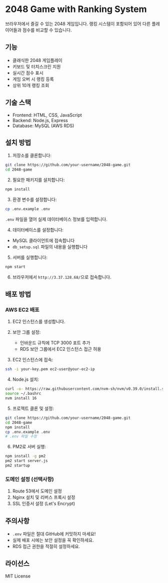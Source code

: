 # 2048 Game with Ranking System

브라우저에서 즐길 수 있는 2048 게임입니다. 랭킹 시스템이 포함되어 있어 다른 플레이어들과 점수를 비교할 수 있습니다.

## 기능

- 클래식한 2048 게임플레이
- 키보드 및 터치스크린 지원
- 실시간 점수 표시
- 게임 오버 시 랭킹 등록
- 상위 10개 랭킹 조회

## 기술 스택

- Frontend: HTML, CSS, JavaScript
- Backend: Node.js, Express
- Database: MySQL (AWS RDS)

## 설치 방법

1. 저장소를 클론합니다:
```bash
git clone https://github.com/your-username/2048-game.git
cd 2048-game
```

2. 필요한 패키지를 설치합니다:
```bash
npm install
```

3. 환경 변수를 설정합니다:
```bash
cp .env.example .env
```
`.env` 파일을 열어 실제 데이터베이스 정보를 입력합니다.

4. 데이터베이스를 설정합니다:
- MySQL 클라이언트에 접속합니다
- `db_setup.sql` 파일의 내용을 실행합니다

5. 서버를 실행합니다:
```bash
npm start
```

6. 브라우저에서 `http://3.37.128.68/`으로 접속합니다.

## 배포 방법

### AWS EC2 배포

1. EC2 인스턴스를 생성합니다.

2. 보안 그룹 설정:
   - 인바운드 규칙에 TCP 3000 포트 추가
   - RDS 보안 그룹에서 EC2 인스턴스 접근 허용

3. EC2 인스턴스에 접속:
```bash
ssh -i your-key.pem ec2-user@your-ec2-ip
```

4. Node.js 설치:
```bash
curl -o- https://raw.githubusercontent.com/nvm-sh/nvm/v0.39.0/install.sh | bash
source ~/.bashrc
nvm install 16
```

5. 프로젝트 클론 및 설정:
```bash
git clone https://github.com/your-username/2048-game.git
cd 2048-game
npm install
cp .env.example .env
# .env 파일 수정
```

6. PM2로 서버 실행:
```bash
npm install -g pm2
pm2 start server.js
pm2 startup
```

### 도메인 설정 (선택사항)

1. Route 53에서 도메인 설정
2. Nginx 설치 및 리버스 프록시 설정
3. SSL 인증서 설정 (Let's Encrypt)

## 주의사항

- `.env` 파일은 절대 GitHub에 커밋하지 마세요!
- 실제 배포 시에는 보안 설정을 꼭 확인하세요.
- RDS 접근 권한을 적절히 설정하세요.

## 라이선스

MIT License 
